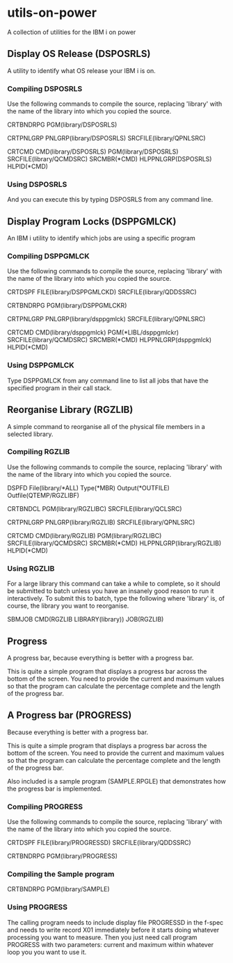 # utils-on-power #
A collection of utilities for the IBM i on power


## Display OS Release (DSPOSRLS) ##
A utility to identify what OS release your IBM i is on.

### Compiling DSPOSRLS ###
Use the following commands to compile the source, replacing 'library' with the name of the library into which you copied the source.

CRTBNDRPG PGM(library/DSPOSRLS)

CRTPNLGRP PNLGRP(library/DSPOSRLS) SRCFILE(library/QPNLSRC)

CRTCMD CMD(library/DSPOSRLS) PGM(library/DSPOSRLS) SRCFILE(library/QCMDSRC) SRCMBR(*CMD) HLPPNLGRP(DSPOSRLS) HLPID(*CMD)

### Using DSPOSRLS ###
And you can execute this by typing DSPOSRLS from any command line.


## Display Program Locks (DSPPGMLCK) ##
An IBM i utility to identify which jobs are using a specific program

### Compiling DSPPGMLCK ###
Use the following commands to compile the source, replacing 'library' with the name of the library into which you copied the source.

CRTDSPF FILE(library/DSPPGMLCKD) SRCFILE(library/QDDSSRC)

CRTBNDRPG PGM(library/DSPPGMLCKR)

CRTPNLGRP PNLGRP(library/dsppgmlck) SRCFILE(library/QPNLSRC)

CRTCMD CMD(library/dsppgmlck) PGM(*LIBL/dsppgmlckr) SRCFILE(library/QCMDSRC) SRCMBR(*CMD) HLPPNLGRP(dsppgmlck) HLPID(*CMD)

### Using DSPPGMLCK ###
Type DSPPGMLCK from any command line to list all jobs that have the specified program in their call stack.


## Reorganise Library (RGZLIB) ##
A simple command to reorganise all of the physical file members in a selected library.

### Compiling RGZLIB ###
Use the following commands to compile the source, replacing 'library' with the name of the library into which you copied the source. 

DSPFD File(library/*ALL) Type(*MBR) Output(*OUTFILE) Outfile(QTEMP/RGZLIBF)

CRTBNDCL PGM(library/RGZLIBC) SRCFILE(library/QCLSRC) 

CRTPNLGRP PNLGRP(library/RGZLIB) SRCFILE(library/QPNLSRC)

CRTCMD CMD(library/RGZLIB) PGM(library/RGZLIBC) SRCFILE(library/QCMDSRC) SRCMBR(*CMD) HLPPNLGRP(library/RGZLIB) HLPID(*CMD)

### Using RGZLIB ###
For a large library this command can take a while to complete, so it should be submitted to batch unless you have an insanely good reason to run it interactively. To submit this to batch, type the following where 'library' is, of course, the library you want to reorganise.

SBMJOB CMD(RGZLIB LIBRARY(library)) JOB(RGZLIB)


## Progress ##
A progress bar, because everything is better with a progress bar.

This is quite a simple program that displays a progress bar across the bottom of the screen. You need to provide the current and maximum values so that the program can calculate the percentage complete and the length of the progress bar.


## A Progress bar (PROGRESS) ##
Because everything is better with a progress bar.

This is quite a simple program that displays a progress bar across the bottom of the screen. You need to provide the current and maximum values so that the program can calculate the percentage complete and the length of the progress bar.

Also included is a sample program (SAMPLE.RPGLE) that demonstrates how the progress bar is implemented.

### Compiling PROGRESS ###
Use the following commands to compile the source, replacing 'library' with the name of the library into which you copied the source. 

CRTDSPF FILE(library/PROGRESSD) SRCFILE(library/QDDSSRC)

CRTBNDRPG PGM(library/PROGRESS)

### Compiling the Sample program ###
CRTBNDRPG PGM(library/SAMPLE)

### Using PROGRESS ###
The calling program needs to include display file PROGRESSD in the f-spec and needs to write record X01 immediately before it starts doing whatever processing you want to measure. Then you just need call program PROGRESS with two parameters: current and maximum within whatever loop you you want to use it.
